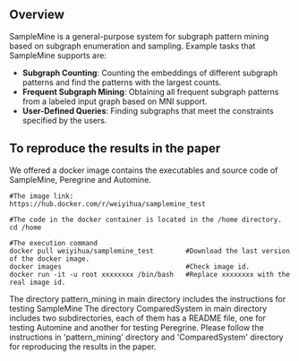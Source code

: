 ## Overview

SampleMine is a general-purpose system for subgraph pattern mining based on subgraph enumeration and sampling. Example tasks that SampleMine supports are:

* **Subgraph Counting**: Counting the embeddings of different subgraph patterns and find the patterns with the largest counts. 
* **Frequent Subgraph Mining**: Obtaining all frequent subgraph patterns from a labeled input graph based on MNI support. 
* **User-Defined Queries**: Finding subgraphs that meet the constraints specified by the users. 


## To reproduce the results in the paper
We offered a docker image contains the executables and source code of SampleMine, Peregrine and Automine.
```shell
#The image link:
https://hub.docker.com/r/weiyihua/samplemine_test

#The code in the docker container is located in the /home directory. 
cd /home

#The execution command 
docker pull weiyihua/samplemine_test        #Download the last version of the docker image. 
docker images                               #Check image id.
docker run -it -u root xxxxxxxx /bin/bash   #Replace xxxxxxxx with the real image id. 
```

The directory pattern_mining in main directory includes the instructions for testing SampleMine
The directory ComparedSystem in main directory includes two subdirectories, each of them has a README file, one for testing Automine and another for testing Peregrine. 
Please follow the instructions in 'pattern_mining' directory and 'ComparedSystem' directory for reproducing the results in the paper. 






